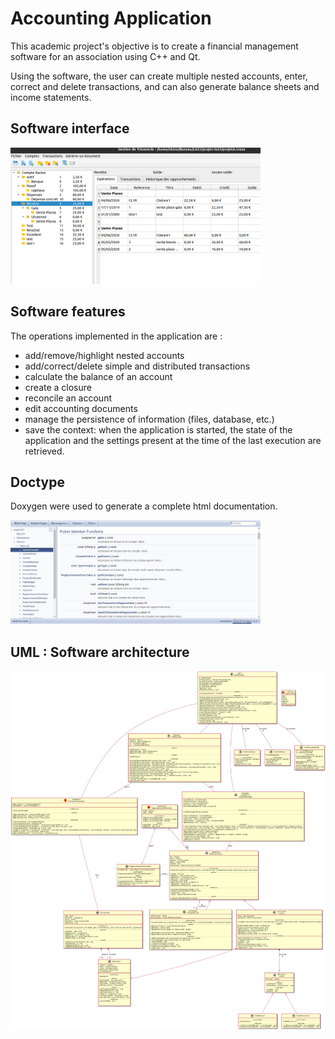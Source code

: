 # Accounting Application

This academic project's objective is to create a financial management software for an association using C++ and Qt. 

Using the software, the user can create multiple nested accounts, enter, correct and delete transactions, and can also generate balance sheets and income statements.

## Software interface

<img src="uml/app_interface.png" width="400"/> 

## Software features

The operations implemented in the application are :

- add/remove/highlight nested accounts
- add/correct/delete simple and distributed transactions
- calculate the balance of an account
- create a closure
- reconcile an account
- edit accounting documents
- manage the persistence of information (files, database, etc.)
- save the context: when the application is started, the state of the application and the settings present at the time of the last execution are retrieved.


## Doctype

Doxygen were used to generate a complete html documentation.

<img src="uml/doctype.png" width="400"/> 

## UML : Software architecture

![uml](./uml/uml.png)
